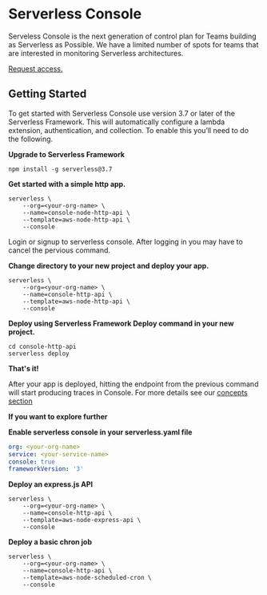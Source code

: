 <!--
title: Overview
menuText: Overview
description: 
menuOrder: 1
-->

# Serverless Console

Serveless Console is the next generation of control plan for Teams building as
Serverless as Possible. We have a limited number of spots for teams that are
interested in monitoring Serverless architectures. 

[Request access.](https://www.serverless.com/console ) 

## Getting Started

To get started with Serverless Console use version 3.7 or later of the
Serverless Framework. This will automatically configure a lambda extension,
authentication, and collection. To enable this you’ll need to do the following.

**Upgrade to Serverless Framework**

```
npm install -g serverless@3.7
```

**Get started with a simple http app.**

```text
serverless \
    --org=<your-org-name> \
    --name=console-node-http-api \
    --template=aws-node-http-api \
    --console
```

Login or signup to serverless console. After logging in you may have to 
cancel the pervious command.

**Change directory to your new project and deploy your app.**

```text
serverless \
    --org=<your-org-name> \
    --name=console-http-api \
    --template=aws-node-http-api \
    --console
```


**Deploy using Serverless Framework Deploy command in your new project.**


```text
cd console-http-api
serverless deploy
```

**That's it!**

After your app is deployed, hitting the endpoint from the previous command
will start producing traces in Console. For more details see our [concepts section](concepts.md)

**If you want to explore further**

**Enable serverless console in your serverless.yaml file**
```yaml
org: <your-org-name>
service: <your-service-name>
console: true
frameworkVersion: '3'
```

**Deploy an express.js API**
```text
serverless \
    --org=<your-org-name> \
    --name=console-http-api \
    --template=aws-node-express-api \
    --console
```

**Deploy a basic chron job**
```text
serverless \
    --org=<your-org-name> \
    --name=console-http-api \
    --template=aws-node-scheduled-cron \
    --console
```


